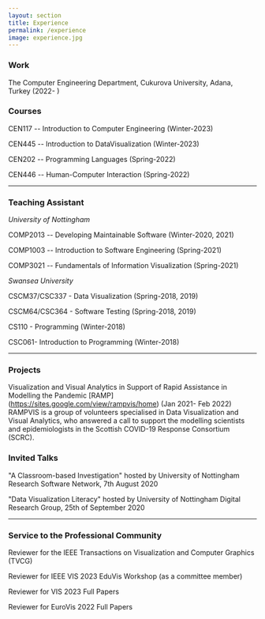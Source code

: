 ```yaml
---
layout: section
title: Experience
permalink: /experience
image: experience.jpg
---
```

### Work
The Computer Engineering Department, Cukurova University, Adana, Turkey (2022- )

### Courses

CEN117 -- Introduction to Computer Engineering (Winter-2023)

CEN445 -- Introduction to DataVisualization (Winter-2023)

CEN202 -- Programming Languages (Spring-2022)

CEN446 -- Human-Computer Interaction (Spring-2022)

---
### Teaching Assistant

_University of Nottingham_

COMP2013 -- Developing Maintainable Software (Winter-2020, 2021)

COMP1003 -- Introduction to Software Engineering (Spring-2021)

COMP3021 -- Fundamentals of Information Visualization (Spring-2021)

_Swansea University_

CSCM37/CSC337 - Data Visualization (Spring-2018, 2019)

CSCM64/CSC364 - Software Testing (Spring-2018, 2019)

CS110 - Programming (Winter-2018)

CSC061- Introduction to Programming (Winter-2018)

---

### Projects

Visualization and Visual Analytics in Support of Rapid Assistance in Modelling the Pandemic [RAMP] (https://sites.google.com/view/rampvis/home) (Jan 2021- Feb 2022)
RAMPVIS is a group of volunteers specialised in Data Visualization and Visual Analytics, who answered a call to support the modelling scientists and epidemiologists in the Scottish COVID-19 Response Consortium (SCRC). 

### Invited Talks

"A Classroom-based Investigation" hosted by University of Nottingham Research Software Network, 7th August 2020

"Data Visualization Literacy" hosted by University of Nottingham Digital Research Group, 25th of September 2020

--- 
### Service to the Professional Community
Reviewer for the IEEE Transactions on Visualization and Computer Graphics (TVCG)

Reviewer for IEEE VIS 2023 EduVis Workshop (as a committee member)

Reviewer for VIS 2023 Full Papers

Reviewer for EuroVis 2022 Full Papers
